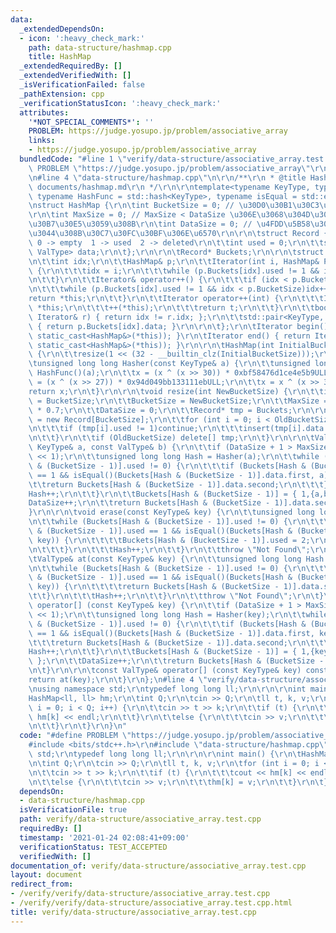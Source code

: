 ```yaml
---
data:
  _extendedDependsOn:
  - icon: ':heavy_check_mark:'
    path: data-structure/hashmap.cpp
    title: HashMap
  _extendedRequiredBy: []
  _extendedVerifiedWith: []
  _isVerificationFailed: false
  _pathExtension: cpp
  _verificationStatusIcon: ':heavy_check_mark:'
  attributes:
    '*NOT_SPECIAL_COMMENTS*': ''
    PROBLEM: https://judge.yosupo.jp/problem/associative_array
    links:
    - https://judge.yosupo.jp/problem/associative_array
  bundledCode: "#line 1 \"verify/data-structure/associative_array.test.cpp\"\n#define\
    \ PROBLEM \"https://judge.yosupo.jp/problem/associative_array\"\r\n#include <bits/stdc++.h>\r\
    \n#line 4 \"data-structure/hashmap.cpp\"\n\r\n/**\r\n * @title HashMap\r\n * @docs\
    \ documents/hashmap.md\r\n */\r\n\r\ntemplate<typename KeyType, typename ValType,\
    \ typename HashFunc = std::hash<KeyType>, typename isEqual = std::equal_to<KeyType>>\r\
    \nstruct HashMap {\r\n\tint BucketSize = 0; // \u30D0\u30B1\u30C3\u30C8\u306E\u6570\
    \r\n\tint MaxSize = 0; // MaxSize < DataSize \u306E\u3068\u304D\u30EA\u30CF\u30C3\
    \u30B7\u30E5\u3059\u308B\r\n\tint DataSize = 0; // \u4FDD\u5B58\u3055\u308C\u3066\
    \u3044\u308B\u30C7\u30FC\u30BF\u306E\u6570\r\n\r\n\tstruct Record {\r\n\t\t//\
    \ 0 -> empty  1 -> used  2 -> deleted\r\n\t\tint used = 0;\r\n\t\tstd::pair<KeyType,\
    \ ValType> data;\r\n\t};\r\n\r\n\tRecord* Buckets;\r\n\r\n\tstruct Iterator {\r\
    \n\t\tint idx;\r\n\t\tHashMap& p;\r\n\t\tIterator(int i, HashMap& Parent) : p(Parent)\
    \ {\r\n\t\t\tidx = i;\r\n\t\t\twhile (p.Buckets[idx].used != 1 && idx < p.BucketSize)idx++;\r\
    \n\t\t}\r\n\t\tIterator& operator++() {\r\n\t\t\tif (idx < p.BucketSize)idx++;\r\
    \n\t\t\twhile (p.Buckets[idx].used != 1 && idx < p.BucketSize)idx++;\r\n\t\t\t\
    return *this;\r\n\t\t}\r\n\t\tIterator operator++(int) {\r\n\t\t\tIterator t =\
    \ *this;\r\n\t\t\t++(*this);\r\n\t\t\treturn t;\r\n\t\t}\r\n\t\tbool operator!=(const\
    \ Iterator& r) { return idx != r.idx; };\r\n\t\tstd::pair<KeyType, ValType>& operator*()\
    \ { return p.Buckets[idx].data; }\r\n\r\n\t};\r\n\tIterator begin() { return Iterator(0,\
    \ static_cast<HashMap&>(*this)); }\r\n\tIterator end() { return Iterator(BucketSize,\
    \ static_cast<HashMap&>(*this)); }\r\n\r\n\tHashMap(int InitialBucketSize = 100000)\
    \ {\r\n\t\tresize(1 << (32 - __builtin_clz(InitialBucketSize)));\r\n\t}\r\n\r\n\
    \tunsigned long long Hasher(const KeyType& a) {\r\n\t\tunsigned long long x =\
    \ HashFunc()(a);\r\n\t\tx = (x ^ (x >> 30)) * 0xbf58476d1ce4e5b9ULL;\r\n\t\tx\
    \ = (x ^ (x >> 27)) * 0x94d049bb133111ebULL;\r\n\t\tx = x ^ (x >> 31);\r\n\t\t\
    return x;\r\n\t}\r\n\r\n\tvoid resize(int NewBucketSize) {\r\n\t\tint OldBucketSize\
    \ = BucketSize;\r\n\t\tBucketSize = NewBucketSize;\r\n\t\tMaxSize = BucketSize\
    \ * 0.7;\r\n\t\tDataSize = 0;\r\n\t\tRecord* tmp = Buckets;\r\n\r\n\t\tBuckets\
    \ = new Record[BucketSize];\r\n\t\tfor (int i = 0; i < OldBucketSize; i++) {\r\
    \n\t\t\tif (tmp[i].used != 1)continue;\r\n\t\t\tinsert(tmp[i].data.first, tmp[i].data.second);\r\
    \n\t\t}\r\n\t\tif (OldBucketSize) delete[] tmp;\r\n\t}\r\n\r\n\tValType& insert(const\
    \ KeyType& a, const ValType& b) {\r\n\t\tif (DataSize + 1 > MaxSize)resize(BucketSize\
    \ << 1);\r\n\t\tunsigned long long Hash = Hasher(a);\r\n\t\twhile (Buckets[Hash\
    \ & (BucketSize - 1)].used != 0) {\r\n\t\t\tif (Buckets[Hash & (BucketSize - 1)].used\
    \ == 1 && isEqual()(Buckets[Hash & (BucketSize - 1)].data.first, a)) {\r\n\t\t\
    \t\treturn Buckets[Hash & (BucketSize - 1)].data.second;\r\n\t\t\t}\r\n\t\t\t\
    Hash++;\r\n\t\t}\r\n\t\tBuckets[Hash & (BucketSize - 1)] = { 1,{a,b} };\r\n\t\t\
    DataSize++;\r\n\t\treturn Buckets[Hash & (BucketSize - 1)].data.second;\r\n\t\
    }\r\n\r\n\tvoid erase(const KeyType& key) {\r\n\t\tunsigned long long Hash = Hasher(key);\r\
    \n\t\twhile (Buckets[Hash & (BucketSize - 1)].used != 0) {\r\n\t\t\tif (Buckets[Hash\
    \ & (BucketSize - 1)].used == 1 && isEqual()(Buckets[Hash & (BucketSize - 1)].data.first,\
    \ key)) {\r\n\t\t\t\tBuckets[Hash & (BucketSize - 1)].used = 2;\r\n\t\t\t\treturn;\r\
    \n\t\t\t}\r\n\t\t\tHash++;\r\n\t\t}\r\n\t\tthrow \"Not Found\";\r\n\t}\r\n\r\n\
    \tValType& at(const KeyType& key) {\r\n\t\tunsigned long long Hash = Hasher(key);\r\
    \n\t\twhile (Buckets[Hash & (BucketSize - 1)].used != 0) {\r\n\t\t\tif (Buckets[Hash\
    \ & (BucketSize - 1)].used == 1 && isEqual()(Buckets[Hash & (BucketSize - 1)].data.first,\
    \ key)) {\r\n\t\t\t\treturn Buckets[Hash & (BucketSize - 1)].data.second;\r\n\t\
    \t\t}\r\n\t\t\tHash++;\r\n\t\t}\r\n\t\tthrow \"Not Found\";\r\n\t}\r\n\r\n\tValType&\
    \ operator[] (const KeyType& key) {\r\n\t\tif (DataSize + 1 > MaxSize)resize(BucketSize\
    \ << 1);\r\n\t\tunsigned long long Hash = Hasher(key);\r\n\t\twhile (Buckets[Hash\
    \ & (BucketSize - 1)].used != 0) {\r\n\t\t\tif (Buckets[Hash & (BucketSize - 1)].used\
    \ == 1 && isEqual()(Buckets[Hash & (BucketSize - 1)].data.first, key)) {\r\n\t\
    \t\t\treturn Buckets[Hash & (BucketSize - 1)].data.second;\r\n\t\t\t}\r\n\t\t\t\
    Hash++;\r\n\t\t}\r\n\t\tBuckets[Hash & (BucketSize - 1)] = { 1,{key,ValType()}\
    \ };\r\n\t\tDataSize++;\r\n\t\treturn Buckets[Hash & (BucketSize - 1)].data.second;\r\
    \n\t}\r\n\r\n\tconst ValType& operator[] (const KeyType& key) const {\r\n\t\t\
    return at(key);\r\n\t}\r\n};\n#line 4 \"verify/data-structure/associative_array.test.cpp\"\
    \nusing namespace std;\r\ntypedef long long ll;\r\n\r\n\r\nint main() {\r\n\t\
    HashMap<ll, ll> hm;\r\n\tint Q;\r\n\tcin >> Q;\r\n\tll t, k, v;\r\n\tfor (int\
    \ i = 0; i < Q; i++) {\r\n\t\tcin >> t >> k;\r\n\t\tif (t) {\r\n\t\t\tcout <<\
    \ hm[k] << endl;\r\n\t\t}\r\n\t\telse {\r\n\t\t\tcin >> v;\r\n\t\t\thm[k] = v;\r\
    \n\t\t}\r\n\t}\r\n}\n"
  code: "#define PROBLEM \"https://judge.yosupo.jp/problem/associative_array\"\r\n\
    #include <bits/stdc++.h>\r\n#include \"data-structure/hashmap.cpp\"\r\nusing namespace\
    \ std;\r\ntypedef long long ll;\r\n\r\n\r\nint main() {\r\n\tHashMap<ll, ll> hm;\r\
    \n\tint Q;\r\n\tcin >> Q;\r\n\tll t, k, v;\r\n\tfor (int i = 0; i < Q; i++) {\r\
    \n\t\tcin >> t >> k;\r\n\t\tif (t) {\r\n\t\t\tcout << hm[k] << endl;\r\n\t\t}\r\
    \n\t\telse {\r\n\t\t\tcin >> v;\r\n\t\t\thm[k] = v;\r\n\t\t}\r\n\t}\r\n}"
  dependsOn:
  - data-structure/hashmap.cpp
  isVerificationFile: true
  path: verify/data-structure/associative_array.test.cpp
  requiredBy: []
  timestamp: '2021-01-24 02:08:41+09:00'
  verificationStatus: TEST_ACCEPTED
  verifiedWith: []
documentation_of: verify/data-structure/associative_array.test.cpp
layout: document
redirect_from:
- /verify/verify/data-structure/associative_array.test.cpp
- /verify/verify/data-structure/associative_array.test.cpp.html
title: verify/data-structure/associative_array.test.cpp
---
```

